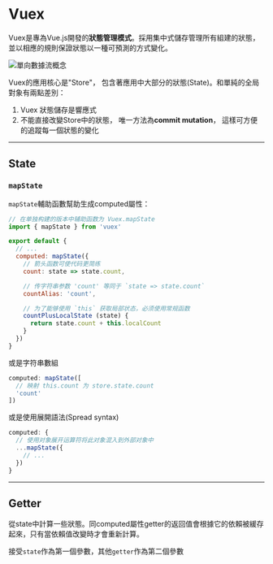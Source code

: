 # Vuex 
Vuex是專為Vue.js開發的**狀態管理模式**。採用集中式儲存管理所有組建的狀態，並以相應的規則保證狀態以一種可預測的方式變化。

![單向數據流概念](https://vuex.vuejs.org/vuex.png)

Vuex的應用核心是"Store"， 包含著應用中大部分的狀態(State)。和單純的全局對象有兩點差別：
1. Vuex 狀態儲存是響應式
2. 不能直接改變Store中的狀態， 唯一方法為**commit mutation**， 這樣可方便的追蹤每一個狀態的變化
----

## State
### `mapState`
`mapState`輔助函數幫助生成computed屬性：
```Javascript
// 在单独构建的版本中辅助函数为 Vuex.mapState
import { mapState } from 'vuex'

export default {
  // ...
  computed: mapState({
    // 箭头函数可使代码更简练
    count: state => state.count,

    // 传字符串参数 'count' 等同于 `state => state.count`
    countAlias: 'count',

    // 为了能够使用 `this` 获取局部状态，必须使用常规函数
    countPlusLocalState (state) {
      return state.count + this.localCount
    }
  })
}
```
或是字符串數組
```Javascript
computed: mapState([
  // 映射 this.count 为 store.state.count
  'count'
])
```
或是使用展開語法(Spread syntax)
```Javascript
computed: {
  // 使用对象展开运算符将此对象混入到外部对象中
  ...mapState({
    // ...
  })
}
```
---
## Getter
從state中計算一些狀態。同computed屬性getter的返回值會根據它的依賴被緩存起來，只有當依賴值改變時才會重新計算。

接受`state`作為第一個參數，其他`getter`作為第二個參數